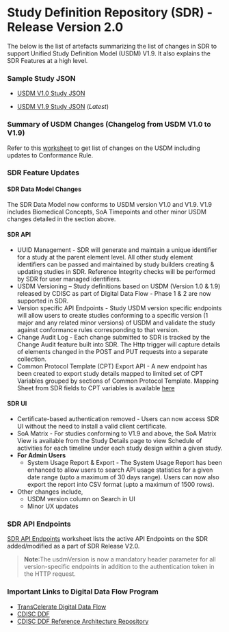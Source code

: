 # Study Definition Repository (SDR) - Release Version 2.0

The below is the list of artefacts summarizing the list of changes in SDR to support Unified Study Definition Model (USDM) V1.9. It also explains the SDR Features at a high level.

### Sample Study JSON
- [USDM V1.0 Study JSON](ddf-sdr-sample-json(usdm-v1.0).json)

- [USDM V1.9 Study JSON](ddf-sdr-sample-json(usdm-v1.9).json) (_Latest_)

### Summary of USDM Changes (Changelog from USDM V1.0 to V1.9)
Refer to this [worksheet]() to get list of changes on the USDM including updates to Conformance Rule.

### SDR Feature Updates
#### SDR Data Model Changes
The SDR Data Model now conforms to USDM version V1.0 and V1.9. V1.9 includes Biomedical Concepts, SoA Timepoints and other minor USDM changes detailed in the section above.

#### SDR API
- UUID Management - SDR will generate and maintain a unique identifier for a study at the parent element level. All other study element identifiers can be passed and maintained by study builders creating & updating studies in SDR. Reference Integrity checks will be performed by SDR for user managed identifiers.
- USDM Versioning – Study definitions based on USDM (Version 1.0 & 1.9) released by CDISC as part of Digital Data Flow - Phase 1 & 2 are now supported in SDR.
- Version specific API Endpoints -  Study USDM version specific endpoints will allow users to create studies conforming to a specific version (1 major and any related minor versions) of USDM and validate the study against conformance rules corresponding to that version.
- Change Audit Log - Each change submitted to SDR is tracked by the Change Audit feature built into SDR. The Http trigger will capture details of elements changed in the POST and PUT requests into a separate collection.
- Common Protocol Template (CPT) Export API - A new endpoint has been created to export study details mapped to limited set of CPT Variables grouped by sections of Common Protocol Template. Mapping Sheet from SDR fields to CPT variables is available [here](usdm-cpt-mapping-sheet.xlsx)

#### SDR UI
- Certificate-based authentication removed - Users can now access SDR UI without the need to install a valid client certificate.
- SoA Matrix - For studies conforming to V1.9 and above, the SoA Matrix View is available from the Study Details page to view Schedule of activities for each timeline under each study design within a given study.
- **For Admin Users**
  - System Usage Report & Export - The System Usage Report has been enhanced to allow users to search API usage statistics for a given date range (upto a maximum of 30 days range). Users can now also export the report into CSV format (upto a maximum of 1500 rows).
- Other changes include,
  - USDM version column on Search in UI
  - Minor UX updates

### SDR API Endpoints
[SDR API Endpoints](ddf-sdr-api-list-of-routes.xlsx) worksheet lists the active API Endpoints on the SDR added/modified as a part of SDR Release V2.0.
> **Note**:The usdmVersion is now a mandatory header parameter for all version-specific endpoints in addition to the authentication token in the HTTP request.

### Important Links to Digital Data Flow Program
- [TransCelerate Digital Data Flow](https://www.transceleratebiopharmainc.com/initiatives/digital-data-flow/)
- [CDISC DDF](https://www.cdisc.org/ddf)
- [CDISC DDF Reference Architecture Repository](https://github.com/cdisc-org/DDF-RA)
